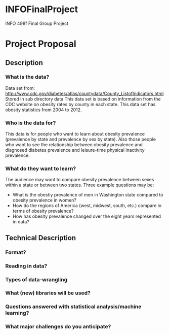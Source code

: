 # INFOFinalProject
INFO 498f Final Group Project

# Project Proposal

## Description

### What is the data?
Data set from: http://www.cdc.gov/diabetes/atlas/countydata/County_ListofIndicators.html
Stored in sub directory data
This data set is based on information from the CDC website on obesity rates by county in each state. This data set has obesity statistics from 2004 to 2012. 


### Who is the data for?
This data is for people who want to learn about obesity prevalence (prevalence by state and prevalence by sex by state). Also those people who want to see the relationship between obesity prevalence and diagnosed diabetes prevalence and leisure-time physical inactivity prevalence. 


### What do they want to learn?
The audience may want to compare obesity prevalence between sexes within a state or between two states. Three example questions may be:
- What is the obestiy prevalence of men in Washington state compared to obesity prevalence in women?
- How do the regions of America (west, midwest, south, etc.) compare in terms of obesity prevalence?
- How has obesity prevalence changed over the eight years represented in data?


## Technical Description

### Format?


### Reading in data?


### Types of data-wrangling


### What (new) libraries will be used?


### Questions answered with statistical analysis/machine learning?


### What major challenges do you anticipate?

